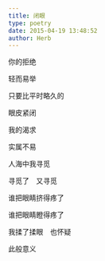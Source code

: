 ```yaml
---
title: 闭眼
type: poetry
date: 2015-04-19 13:48:52
author: Herb
---
```


你的拒绝

轻而易举

只要比平时略久的

眼皮紧闭

我的渴求

实属不易

人海中我寻觅

寻觅了　又寻觅

谁把眼睛挤得疼了

谁把眼睛瞪得疼了

我揉了揉眼　也怀疑

此般意义